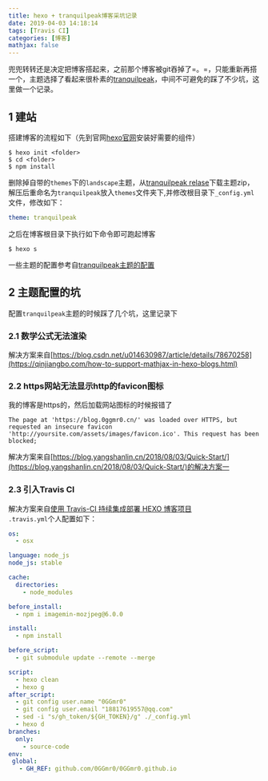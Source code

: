```yaml
---
title: hexo + tranquilpeak博客采坑记录  
date: 2019-04-03 14:18:14
tags: [Travis CI]
categories: [博客]
mathjax: false
---
```

兜兜转转还是决定把博客搭起来，之前那个博客被git吞掉了=。=，只能重新再搭一个，主题选择了看起来很朴素的[tranquilpeak](https://github.com/LouisBarranqueiro/hexo-theme-tranquilpeak)，中间不可避免的踩了不少坑，这里做一个记录。
<!--more-->
## 1 建站
搭建博客的流程如下（先到官网[hexo官网](<https://hexo.io/zh-cn/docs/setup>)安装好需要的组件）

```shell
$ hexo init <folder>
$ cd <folder>
$ npm install
```
删除掉自带的`themes`下的`landscape`主题，从[tranquilpeak relase](https://github.com/LouisBarranqueiro/hexo-theme-tranquilpeak/releases)下载主题zip，解压后重命名为`tranquilpeak`放入`themes`文件夹下,并修改根目录下`_config.yml`文件，修改如下：
```yml
theme: tranquilpeak
```
之后在博客根目录下执行如下命令即可跑起博客
```shell
$ hexo s
```
一些主题的配置参考自[tranquilpeak主题的配置](http://blog.geekap.com/2017/01/07/tranquilpeak%E4%B8%BB%E9%A2%98%E7%9A%84%E9%85%8D%E7%BD%AE/)  
## 2 主题配置的坑
配置`tranquilpeak`主题的时候踩了几个坑，这里记录下
### 2.1 数学公式无法渲染
解决方案来自[https://blog.csdn.net/u014630987/article/details/78670258](https://qinjiangbo.com/how-to-support-mathjax-in-hexo-blogs.html)  
### 2.2 https网站无法显示http的favicon图标  
我的博客是https的，然后加载网站图标的时候报错了
```
The page at 'https://blog.0ggmr0.cn/' was loaded over HTTPS, but requested an insecure favicon 'http://yoursite.com/assets/images/favicon.ico'. This request has been blocked;
```
解决方案来自[https://blog.yangshanlin.cn/2018/08/03/Quick-Start/](https://blog.yangshanlin.cn/2018/08/03/Quick-Start/)的解决方案一  

### 2.3 引入Travis CI
解决方案来自[使用 Travis-CI 持续集成部署 HEXO 博客项目](https://blog.csdn.net/qq_20264891/article/details/82183614)  
`.travis.yml`个人配置如下：  
```yml
os:
  - osx

language: node_js
node_js: stable

cache:
  directories:
    - node_modules

before_install:
  - npm i imagemin-mozjpeg@6.0.0

install:
  - npm install

before_script:
  - git submodule update --remote --merge

script:
  - hexo clean
  - hexo g
after_script:
  - git config user.name "0GGmr0"
  - git config user.email "18817619557@qq.com"
  - sed -i "s/gh_token/${GH_TOKEN}/g" ./_config.yml
  - hexo d
branches:
  only:
    - source-code
env:
 global:
   - GH_REF: github.com/0GGmr0/0GGmr0.github.io

```